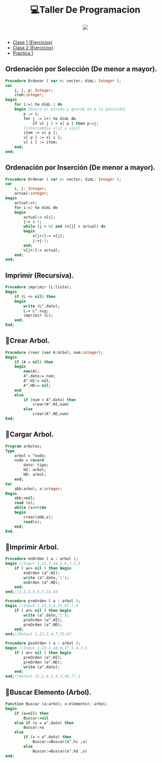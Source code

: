 <h1 align="center"> 💻Taller De Programacion </h1>
<div align="center">
<img src="https://media.giphy.com/media/ukMiDlCmdv2og/giphy.gif?cid=ecf05e4724nglpc52qob2wzy61tla3htfbbmbdoos07dfsni&rid=giphy.gif&ct=g"/>
 </div>
<br>

- [Clase 1 (Ejercicios)](https://github.com/Fabian-Martinez1/Taller-de-Programacion/tree/main/Teorias/Clase1)
- [Clase 2 (Ejercicios)](https://github.com/Fabian-Martinez1/Taller-de-Programacion/tree/main/Teorias/Clase2)
- [Practica 1](/Practica1.md)

## Ordenación por Selección (De menor a mayor).

```pascal
Procedure Ordenar ( var v: vector; dimL: Integer );
var 
    i, j, p: Integer;
    item:integer;
begin
    for i:=1 to dimL-1 do 
    begin {busca el mínimo y guarda en p la posición}
        p := i;
        for j := i+1 to dimL do
            if v[ j ] < v[ p ] then p:=j;
        {intercambia v[i] y v[p]}
        item := v[ p ];   
        v[ p ] := v[ i ];   
        v[ i ] := item;
    end;
end;
```

## Ordenación por Inserción (De menor a mayor).
```pascal
Procedure Ordenar ( var v: vector; dimL: Integer );
var 
    i, j: Integer; 
    actual:integer;
begin
    actual:=0;
    for i:=2 to dimL do 
    begin 
        actual:= v[i];
        j:= i-1; 
        while (j > 0) and (v[j] > actual) do
        begin
            v[j+1]:= v[j];
            j:=j-1;
        end;  
        v[j+1]:= actual; 
    end;
end;
```

## Imprimir (Recursiva).
```pascal
Procedure imprimir (L:lista);
Begin
    if (L <> nil) then
    begin
        write (L^.dato);
        L:= L^.sig;
        imprimir (L);
    end;
End;
```
## 🌳Crear Arbol.
```pascal
Procedure crear (var A:árbol; num:integer);
Begin
    if (A = nil) then
    begin
        new(A);
        A^.dato:= num; 
        A^.HI:= nil; 
        A^.HD:= nil;
    end
    else
        if (num < A^.dato) then 
            crear(A^.HI,num)
        else 
            crear(A^.HD,num)   
End;
```
## 🌳Cargar Arbol.
```pascal
Program arboles;
Type
    arbol = ^nodo;
    nodo = record
        dato: tipo;
        HI: arbol;
        HD: arbol;
    end;
Var
    abb:arbol; x:integer;
Begin
    abb:=nil;
    read (x);
    while (x<>0)do
    begin
        crear(abb,x);
        read(x);
    end;
End.
```
## 🌳Imprimir Arbol.
```pascal
Procedure enOrden ( a : arbol );
begin //Input 1,22,3,44,5,6,7,2,0
    if ( a<> nil ) then begin
        enOrden (a^.HI);
        write (a^.dato,'|');
        enOrden (a^.HD);
    end;
end;//1,2,3,5,6,7,22,44
```

```pascal
Procedure preOrden ( a : arbol );
begin //Input 1,22,3,4,55,67,7,0
    if ( a<> nil ) then begin
        write (a^.dato,'|');   
        preOrden (a^.HI);
        preOrden (a^.HD);
    end;
end;//Output 1,22,3,4,7,55,67
```

```pascal
Procedure posOrden ( a : arbol );
begin //Input 1,22,2,44,6,77,5,4,3,0
    if ( a<> nil ) then begin
        preOrden (a^.HI);
        preOrden (a^.HD);
        write (a^.dato);
    end;
end;//Output 22,2,6,5,4,3,44,77,1
```

## 🌳Buscar Elemento (Arbol).

```pascal
Function Buscar (a:arbol; x:elemento): arbol; 
begin
    if (a=nil) then 
        Buscar:=nil
    else if (x = a^.dato) then 
        Buscar:=a
    else 
        if (x < a^.dato) then 
            Buscar:=Buscar(a^.hi ,x)
        else  
            Buscar:=Buscar(a^.hd ,x)
end;
```
